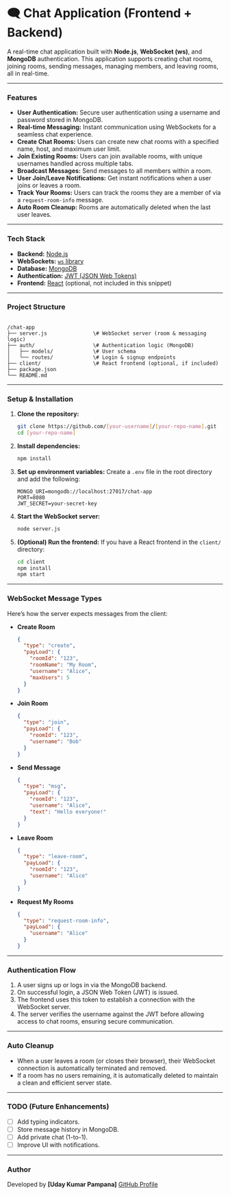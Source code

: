 # 🗨️ Chat Application (Frontend + Backend)

A real-time chat application built with **Node.js**, **WebSocket (ws)**, and **MongoDB** authentication. This application supports creating chat rooms, joining rooms, sending messages, managing members, and leaving rooms, all in real-time.

---

### Features

* **User Authentication:** Secure user authentication using a username and password stored in MongoDB.
* **Real-time Messaging:** Instant communication using WebSockets for a seamless chat experience.
* **Create Chat Rooms:** Users can create new chat rooms with a specified name, host, and maximum user limit.
* **Join Existing Rooms:** Users can join available rooms, with unique usernames handled across multiple tabs.
* **Broadcast Messages:** Send messages to all members within a room.
* **User Join/Leave Notifications:** Get instant notifications when a user joins or leaves a room.
* **Track Your Rooms:** Users can track the rooms they are a member of via a `request-room-info` message.
* **Auto Room Cleanup:** Rooms are automatically deleted when the last user leaves.

---

### Tech Stack

* **Backend:** [Node.js](https://nodejs.org/)
* **WebSockets:** [`ws` library]([https://github.com/websockets/ws](https://github.com/websockets/ws))
* **Database:** [MongoDB](https://www.mongodb.com/)
* **Authentication:** [JWT (JSON Web Tokens)](https://jwt.io/)
* **Frontend:** [React](https://reactjs.org/) (optional, not included in this snippet)

---

### Project Structure

```

/chat-app
├── server.js               \# WebSocket server (room & messaging logic)
├── auth/                   \# Authentication logic (MongoDB)
│   ├── models/             \# User schema
│   └── routes/             \# Login & signup endpoints
├── client/                 \# React frontend (optional, if included)
├── package.json
└── README.md

````

---

### Setup & Installation

1.  **Clone the repository:**
    ```bash
    git clone https://github.com/[your-username]/[your-repo-name].git
    cd [your-repo-name]
    ```
2.  **Install dependencies:**
    ```bash
    npm install
    ```
3.  **Set up environment variables:**
    Create a `.env` file in the root directory and add the following:
    ```
    MONGO_URI=mongodb://localhost:27017/chat-app
    PORT=8080
    JWT_SECRET=your-secret-key
    ```
4.  **Start the WebSocket server:**
    ```bash
    node server.js
    ```
5.  **(Optional) Run the frontend:**
    If you have a React frontend in the `client/` directory:
    ```bash
    cd client
    npm install
    npm start
    ```

---

### WebSocket Message Types

Here’s how the server expects messages from the client:

* **Create Room**
    ```json
    {
      "type": "create",
      "payLoad": {
        "roomId": "123",
        "roomName": "My Room",
        "username": "Alice",
        "maxUsers": 5
      }
    }
    ```
* **Join Room**
    ```json
    {
      "type": "join",
      "payLoad": {
        "roomId": "123",
        "username": "Bob"
      }
    }
    ```
* **Send Message**
    ```json
    {
      "type": "msg",
      "payLoad": {
        "roomId": "123",
        "username": "Alice",
        "text": "Hello everyone!"
      }
    }
    ```
* **Leave Room**
    ```json
    {
      "type": "leave-room",
      "payLoad": {
        "roomId": "123",
        "username": "Alice"
      }
    }
    ```
* **Request My Rooms**
    ```json
    {
      "type": "request-room-info",
      "payLoad": {
        "username": "Alice"
      }
    }
    ```

---

### Authentication Flow

1.  A user signs up or logs in via the MongoDB backend.
2.  On successful login, a JSON Web Token (JWT) is issued.
3.  The frontend uses this token to establish a connection with the WebSocket server.
4.  The server verifies the username against the JWT before allowing access to chat rooms, ensuring secure communication.

---

### Auto Cleanup

* When a user leaves a room (or closes their browser), their WebSocket connection is automatically terminated and removed.
* If a room has no users remaining, it is automatically deleted to maintain a clean and efficient server state.

---

### TODO (Future Enhancements)

* [ ] Add typing indicators.
* [ ] Store message history in MongoDB.
* [ ] Add private chat (1-to-1).
* [ ] Improve UI with notifications.

---

### Author

Developed by **[Uday Kumar Pampana]** [GitHub Profile](https://github.com/Uday-kumar-42)
````
